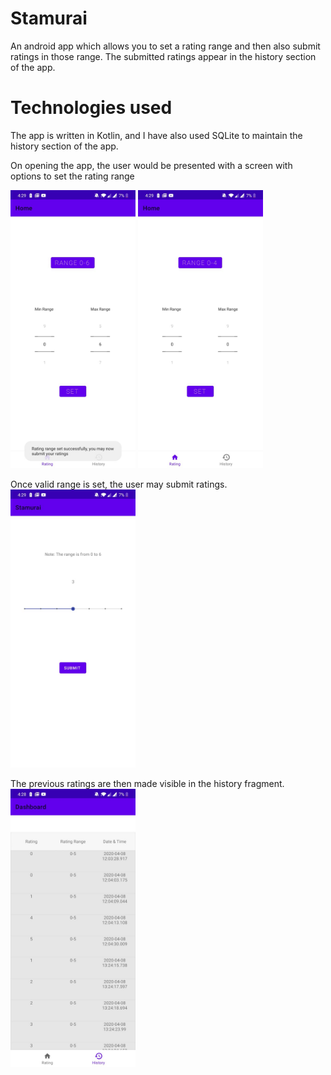 # Stamurai

An android app which allows you to set a rating range and then also submit ratings in those range.
The submitted ratings appear in the history section of the app.

# Technologies used

The app is written in Kotlin, and I have also used SQLite to maintain the history section of the app.

On opening the app, the user would be presented with a screen with options to set the rating range

<img src="./app/Images/image3.jpeg" alt="drawing" width="200"/>
<img src="./app/Images/image4.jpeg" alt="drawing" width="200"/>

Once valid range is set, the user may submit ratings.
<img src="./app/Images/image1.jpeg" alt="drawing" width="200"/>

The previous ratings are then made visible in the history fragment.
<img src="./app/Images/image2.jpeg" alt="drawing" width="200"/>
